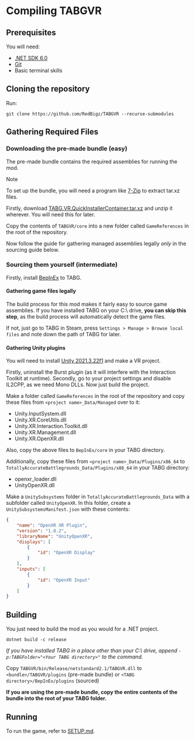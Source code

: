 # Compiling TABGVR

## Prerequisites
You will need:
- [.NET SDK 6.0](https://dotnet.microsoft.com/en-us/download/dotnet/6.0)
- [Git](https://git-scm.com/)
- Basic terminal skills

## Cloning the repository
Run:
```shell
git clone https://github.com/RedBigz/TABGVR --recurse-submodules
```

## Gathering Required Files

### Downloading the pre-made bundle (easy)
The pre-made bundle contains the required assemblies for running the mod.

> [!NOTE]
> To set up the bundle, you will need a program like [7-Zip](https://www.7-zip.org/) to extract tar.xz files.

Firstly, download [TABG.VR.QuickInstallerContainer.tar.xz](https://redbigz.com/lfs/TABG.VR.QuickInstallerContainer.tar.xz) and unzip it wherever. You will need this for later.

Copy the contents of `TABGVR/core` into a new folder called `GameReferences` in the root of the repository.

Now follow the guide for gathering managed assemblies legally *only* in the sourcing guide below.

### Sourcing them yourself (intermediate)

Firstly, install [BepInEx](https://github.com/BepInEx/BepInEx) to TABG.

#### Gathering game files legally
The build process for this mod makes it fairly easy to source game assemblies. If you have installed TABG on your C:\ drive, **you can skip this step**, as the build process will automatically detect the game files.

If not, just go to TABG in Steam, press `Settings > Manage > Browse local files` and note down the path of TABG for later.

#### Gathering Unity plugins
You will need to install [Unity 2021.3.22f1](https://unity.com/releases/editor/whats-new/2021.3.22) and make a VR project.

Firstly, uninstall the Burst plugin (as it will interfere with the Interaction Toolkit at runtime). Secondly, go to your project settings and disable IL2CPP, as we need Mono DLLs. Now just build the project. 

Make a folder called `GameReferences` in the root of the repository and copy these files from `<project name>_Data/Managed` over to it:
- Unity.InputSystem.dll
- Unity.XR.CoreUtils.dll
- Unity.XR.Interaction.Toolkit.dll
- Unity.XR.Management.dll
- Unity.XR.OpenXR.dll

Also, copy the above files to `BepInEx/core` in your TABG directory.

Additionally, copy these files from `<project name>_Data/Plugins/x86_64` to `TotallyAccurateBattlegrounds_Data/Plugins/x86_64` in your TABG directory:
- openxr_loader.dll
- UnityOpenXR.dll

Make a `UnitySubsystems` folder in `TotallyAccurateBattlegrounds_Data` with a subfolder called `UnityOpenXR`.
In this folder, create a `UnitySubsystemsManifest.json` with these contents:
```json
{
    "name": "OpenXR XR Plugin",
    "version": "1.8.2",
    "libraryName": "UnityOpenXR",
    "displays": [
        {
            "id": "OpenXR Display"
        }
    ],
    "inputs": [
        {
            "id": "OpenXR Input"
        }
    ]
}
```

## Building
You just need to build the mod as you would for a .NET project.

```shell
dotnet build -c release
```
*If you have installed TABG in a place other than your C:\ drive, append `-p:TABGFolder="<Your TABG directory>"` to the command.*

Copy `TABGVR/bin/Release/netstandard2.1/TABGVR.dll` to `<bundle>/TABGVR/plugins` (pre-made bundle) or `<TABG directory>/BepInEx/plugins` (sourced)

**If you are using the pre-made bundle, copy the entire contents of the bundle into the root of your TABG folder.**

## Running
To run the game, refer to [SETUP.md](SETUP.md).